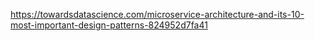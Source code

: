 

https://towardsdatascience.com/microservice-architecture-and-its-10-most-important-design-patterns-824952d7fa41